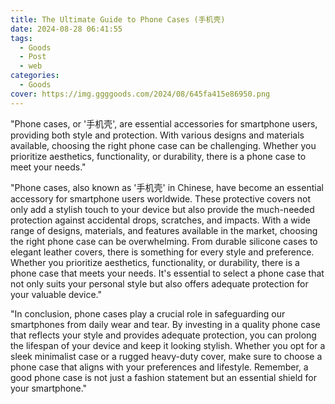 ```yaml
---
title: The Ultimate Guide to Phone Cases (手机壳)
date: 2024-08-28 06:41:55
tags:
  - Goods
  - Post
  - web
categories:
  - Goods
cover: https://img.ggggoods.com/2024/08/645fa415e86950.png
---
```


"Phone cases, or '手机壳', are essential accessories for smartphone users, providing both style and protection. With various designs and materials available, choosing the right phone case can be challenging. Whether you prioritize aesthetics, functionality, or durability, there is a phone case to meet your needs."

"Phone cases, also known as '手机壳' in Chinese, have become an essential accessory for smartphone users worldwide. These protective covers not only add a stylish touch to your device but also provide the much-needed protection against accidental drops, scratches, and impacts. With a wide range of designs, materials, and features available in the market, choosing the right phone case can be overwhelming. From durable silicone cases to elegant leather covers, there is something for every style and preference. Whether you prioritize aesthetics, functionality, or durability, there is a phone case that meets your needs. It's essential to select a phone case that not only suits your personal style but also offers adequate protection for your valuable device."

"In conclusion, phone cases play a crucial role in safeguarding our smartphones from daily wear and tear. By investing in a quality phone case that reflects your style and provides adequate protection, you can prolong the lifespan of your device and keep it looking stylish. Whether you opt for a sleek minimalist case or a rugged heavy-duty cover, make sure to choose a phone case that aligns with your preferences and lifestyle. Remember, a good phone case is not just a fashion statement but an essential shield for your smartphone."
